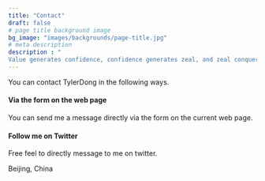 ```yaml
---
title: "Contact"
draft: false
# page title background image
bg_image: "images/backgrounds/page-title.jpg"
# meta description
description : "
Value generates confidence, confidence generates zeal, and zeal conquers the world."
---
```


You can contact TylerDong in the following ways.

#### Via the form on the web page

You can send me a message directly via the form on the current web page.

#### Follow me on Twitter

Free feel to directly message to me on twitter.

Beijing, China
